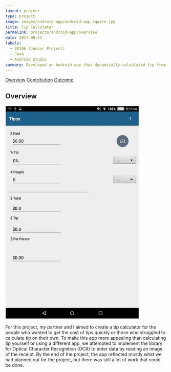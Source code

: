 ```yaml
---
layout: project
type: project
image: images/android-app/android-app_square.jpg
title: Tip Calculator
permalink: projects/android-app/overview
date: 2017-08-21
labels:
  - EE396 (Junior Project)
  - Java
  - Android Studio
summary: Developed an Android app that dynamically calculated tip from input given by the user, parsed in by OCR, or selected in dropdown menus.
---
```


<div class="ui three item menu">
  <a href="/projects/android-app/overview" class="active item">Overview</a>
  <a href="/projects/android-app/contribution" class="item">Contribution</a>
  <a href="/projects/android-app/outcome" class="item">Outcome</a>
</div>

<h2>Overview</h2>

<img class="ui medium right floated rounded image" src="/images/android-app/android-app_ui1.png">

<p>
For this project, my partner and I aimed to create a tip calculator for the people who wanted to get the cost of tips quickly or those who struggled to calculate tip on their own. To make this app more appealing than calculating tip yourself or using a different app, we attempted to implement the library for Optical Character Recognition (OCR) to enter data by reading an image of the receipt. By the end of the project, the app reflected mostly what we had planned out for the project, but there was still a lot of work that could be done.
</p>
